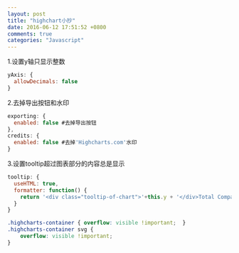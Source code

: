 ```yaml
---
layout: post
title: "highchart小抄"
date: 2016-06-12 17:51:52 +0800
comments: true
categories: "Javascript"
---
```


1.设置y轴只显示整数

```javascript
yAxis: {
  allowDecimals: false
}
```

2.去掉导出按钮和水印

``` javascript
exporting: {
  enabled: false #去掉导出按钮
},
credits: {
  enabled: false #去掉'Highcharts.com'水印
}
```

3.设置tooltip超过图表部分的内容总是显示

``` javascript
tooltip: {
  useHTML: true,
  formatter: function() {
    return '<div class="tooltip-of-chart">'+this.y + '</div>Total Companies on ' + Highcharts.dateFormat("%b %d, %Y", new Date(this.x))
  }
}
```

``` CSS
.highcharts-container { overflow: visible !important;  }
.highcharts-container svg {
    overflow: visible !important;
}
```
